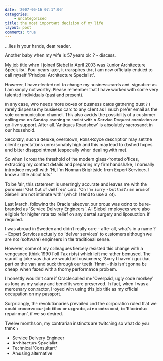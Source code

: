 ```yaml
---
date: '2007-05-16 07:17:06'
categories:
    - uncategorised
title: the most important decision of my life
layout: post
comments: true
---
```

...lies in your hands, dear reader.

Another baby when my wife is 57 years old ? - discuss.

My job title when I joined Siebel in April 2003 was 'Junior Architecture
Specialist'. Four years later, it transpires that I am now officially
entitled to call myself 'Principal Architecture Specialist'.

However, I have elected not to change my business cards and .signature
as I am simply not worthy. Please remember that I have worked with some
very talented individuals (past and present).

In any case, who needs more boxes of business cards gathering dust ? I
rarely dispense my business card to any client as I much prefer email as
the sole communication channel. This also avoids the possibility of a
customer calling me on Sunday evening to assist with a Service Request
escalation or go-live support. After all, 'Antiques Roadshow' is
absolutely sacrosanct in our household.

Secondly, such a deluxe, overblown, Rolls-Royce description may set the
client expectations unreasonably high and this may lead to dashed hopes
and bitter disappointment (especially when dealing with me).

So when I cross the threshold of the modern glass-fronted offices,
extracting my contact details and preparing my firm handshake, I
normally introduce myself with 'Hi, I'm Norman Brightside from Expert
Services. I know a little about lots.'

To be fair, this statement is unerringly accurate and leaves me with the
perennial 'Get Out of Jail Free' card: 'Oh I'm sorry - but that's an
area of Siebel I am not intimate with' (which I tend to use a lot).

Last March, following the Oracle takeover, our group was going to be
re-branded as 'Service Delivery Engineers'. All Siebel employees were
also eligible for higher rate tax relief on any dental surgery and
liposuction, if required.

I was abroad in Sweden and didn't really care - after all, what's in a
name ? - Expert Services actually do 'deliver services' to customers
although we are not (software) engineers in the traditional sense.

However, some of my colleagues fiercely resisted this change with a
vengeance (think 1990 Poll Tax riots) which left me rather bemused. The
standing joke was that we would tell customers; 'Sorry I haven't got
that part on the van' and suck through our teeth 'Hmm - this isn't gonna
be cheap' when faced with a thorny performance problem.

I honestly wouldn't care if Oracle called me 'Overpaid, ugly code
monkey' as long as my salary and benefits were preserved. In fact, when
I was a mercenary contractor, I toyed with using this job title as my
official occupation on my passport.

Surprisingly, the revolutionaries prevailed and the corporation ruled
that we could preserve our job titles or upgrade, at no extra cost, to
'Electrolux repair man', if we so desired.

Twelve months on, my contrarian instincts are twitching so what do you
think ?

-   Service Delivery Engineer
-   Architecture Specialist
-   Technical 'Consultant'
-   Amusing alternative

